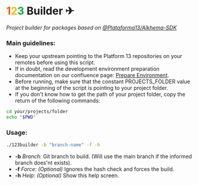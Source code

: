 # **<font color="#FF5920">1</font><font color="#FFB600">2</font><font color="#00AD3A">3</font>** Builder ✈
*Project builder for packages based on [@Plataforma13/Alkhema-SDK](https://github.com/Plataforma13/Alkhema-SDK)*

### Main guidelines:
- Keep your upstream pointing to the Platform 13 repositories on your remotes before using this script.
- If in doubt, read the development environment preparation documentation on our confluence page: [Prepare Environment](https://grupo123.atlassian.net/wiki/spaces/INI/pages/45382467585/Prepare+Environment).
- Before running, make sure that the constant PROJECTS_FOLDER value at the beginning of the script is pointing to your project folder.
- If you don't know how to get the path of your project folder, copy the return of the following commands:

``` bash
cd your/projects/folder
echo "$PWD"
```

### Usage:
``` bash
./123builder -b "branch-name" -f -h
```

- **-b** *Branch*: Git branch to build. (Will use the main branch if the informed branch does'nt exists).
- **-f** *Force*: *(Optional)* Ignores the hash check and forces the build.
- **-h** *Help*: *(Optional)* Show this help screen.